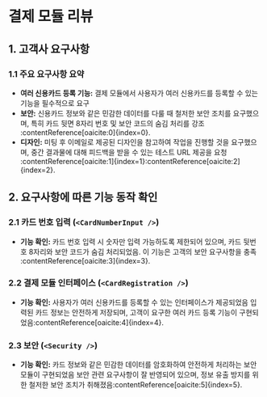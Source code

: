 # 결제 모듈 리뷰

## 1. 고객사 요구사항

### 1.1 주요 요구사항 요약
- **여러 신용카드 등록 기능:** 
결제 모듈에서 사용자가 여러 신용카드를 등록할 수 있는 기능을 필수적으로 요구
- **보안:** 
신용카드 정보와 같은 민감한 데이터를 다룰 때 철저한 보안 조치를 요구했으며, 특히 카드 뒷면 8자리 번호 및 보안 코드의 숨김 처리를 강조 :contentReference[oaicite:0]{index=0}.
- **디자인:** 
미팅 후 이메일로 제공된 디자인을 참고하여 작업을 진행할 것을 요구했으며, 중간 결과물에 대해 피드백을 받을 수 있는 테스트 URL 제공을 요청
&#8203;:contentReference[oaicite:1]{index=1}&#8203;:contentReference[oaicite:2]{index=2}.

## 2. 요구사항에 따른 기능 동작 확인

### 2.1 카드 번호 입력 (`<CardNumberInput />`)
- **기능 확인:** 
카드 번호 입력 시 숫자만 입력 가능하도록 제한되어 있으며, 카드 뒷번호 8자리와 보안 코드가 숨김 처리되었음. 
이 기능은 고객의 보안 요구사항을 충족&#8203;:contentReference[oaicite:3]{index=3}.

### 2.2 결제 모듈 인터페이스 (`<CardRegistration />`)
- **기능 확인:** 
사용자가 여러 신용카드를 등록할 수 있는 인터페이스가 제공되었음 
입력된 카드 정보는 안전하게 저장되며, 고객이 요구한 여러 카드 등록 기능이 구현되었음
&#8203;:contentReference[oaicite:4]{index=4}.

### 2.3 보안 (`<Security />`)
- **기능 확인:** 카드 정보와 같은 민감한 데이터를 암호화하여 안전하게 처리하는 보안 모듈이 구현되었음 
보안 관련 요구사항이 잘 반영되어 있으며, 정보 유출 방지를 위한 철저한 보안 조치가 취해졌음
&#8203;:contentReference[oaicite:5]{index=5}.